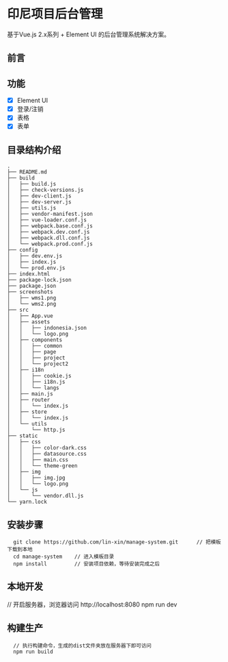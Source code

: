 # 印尼项目后台管理 #
基于Vue.js 2.x系列 + Element UI 的后台管理系统解决方案。

## 前言 ##

## 功能 ##
- [x] Element UI
- [x] 登录/注销
- [x] 表格
- [x] 表单

## 目录结构介绍 ##

    .
    ├── README.md
    ├── build
    │   ├── build.js
    │   ├── check-versions.js
    │   ├── dev-client.js
    │   ├── dev-server.js
    │   ├── utils.js
    │   ├── vendor-manifest.json
    │   ├── vue-loader.conf.js
    │   ├── webpack.base.conf.js
    │   ├── webpack.dev.conf.js
    │   ├── webpack.dll.conf.js
    │   └── webpack.prod.conf.js
    ├── config
    │   ├── dev.env.js
    │   ├── index.js
    │   └── prod.env.js
    ├── index.html
    ├── package-lock.json
    ├── package.json
    ├── screenshots
    │   ├── wms1.png
    │   └── wms2.png
    ├── src
    │   ├── App.vue
    │   ├── assets
    │   │   ├── indonesia.json
    │   │   └── logo.png
    │   ├── components
    │   │   ├── common
    │   │   ├── page
    │   │   ├── project
    │   │   └── project2
    │   ├── i18n
    │   │   ├── cookie.js
    │   │   ├── i18n.js
    │   │   └── langs
    │   ├── main.js
    │   ├── router
    │   │   └── index.js
    │   ├── store
    │   │   └── index.js
    │   └── utils
    │       └── http.js
    ├── static
    │   ├── css
    │   │   ├── color-dark.css
    │   │   ├── datasource.css
    │   │   ├── main.css
    │   │   └── theme-green
    │   ├── img
    │   │   ├── img.jpg
    │   │   └── logo.png
    │   └── js
    │       └── vendor.dll.js
    └── yarn.lock

## 安装步骤 ##
```
  git clone https://github.com/lin-xin/manage-system.git      // 把模板下载到本地
  cd manage-system    // 进入模板目录
  npm install         // 安装项目依赖，等待安装完成之后
```
## 本地开发 ##

  // 开启服务器，浏览器访问 http://localhost:8080
  npm run dev

## 构建生产 ##
```
  // 执行构建命令，生成的dist文件夹放在服务器下即可访问
  npm run build
```